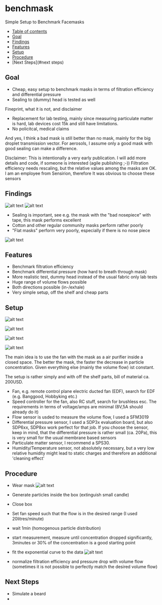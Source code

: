 # benchmask
Simple Setup to Benchmark Facemasks


 * [Table of contents](#table-of-contents)
 * [Goal](#Goal)
 * [Findings](#Findings)
 * [Features](#Features)
 * [Setup](#Setup)
 * [Procedure](#Procedure)
 * [Next Steps](#next steps)



## Goal

- Cheap, easy setup to benchmark masks in terms of filtration efficiency and differential pressure
- Sealing to (dummy) head is tested as well


Fineprint, what it is not, and disclaimer

- Replacement for lab testing, mainly since measuring particulate matter is hard, lab devices cost 15k and still have limitations. 
- No policitcal, medical claims

And yes, I think a bad mask is still better than no mask, mainly for the big droplet transmission vector. For aerosols, I assume only a good mask with good sealing can make a difference. 

Disclaimer: 
This is intentionally a very early publication. I will add more details and code, if someone is interested (agile publishing ;-))
Filtration efficiency needs rescaling, but the relative values among the masks are OK. 
I am an employee from Sensirion, therefore It was obvious to choose these sensors


## Findings


![alt text](https://github.com/matts-ch/benchmask/blob/main/bad_nose_piece.jpg "Bad Nosepiece")
![alt text](https://github.com/matts-ch/benchmask/blob/main/flatmask.jpg "Bad Nosepiece")
- Sealing is important, see e.g. the mask with the "bad nosepiece" with tape, this mask performs excellent
- Cotton and other regular community masks perform rather poorly
- "Flat masks" perform very poorly, especially if there is no nose piece



![alt text](https://github.com/matts-ch/benchmask/blob/main/overview.png "Example Measurement Set")

## Features

- Benchmark filtration efficiency
- Benchmark differential pressure (how hard to breath through mask)
- More realistic test, dummy head instead of the usual fabric only lab tests
- Huge range of volume flows possible
- Both directions possible (in-/exhale)
- Very simple setup, off the shelf and cheap parts

## Setup

![alt text](https://github.com/matts-ch/benchmask/blob/main/system.JPG "Overview Setup")


![alt text](https://github.com/matts-ch/benchmask/blob/main/system_photo1.png "Overview Setup")


![alt text](https://github.com/matts-ch/benchmask/blob/main/head.png "Head")


![alt text](https://github.com/matts-ch/benchmask/blob/main/Box.jpg "Box")


The main idea is to use the fan with the mask as a air purifier inside a closed space. The better the mask, the faster the decrease in particle concentration. Given everything else (mainly the volume flow) ist constant. 

The setup is rather simply and with off the shelf parts, bill of material ca. 200USD. 

- Fan, e.g. remote control plane electric ducted fan (EDF), search for EDF (e.g. Banggood, Hobbyking etc.)
- Speed controller for the fan, also RC stuff, search for brushless esc. The requirements in terms of voltage/amps are minimal (8V,5A should already do it)
- Flow sensor is usded to measure the volume flow, I used a SFM3019
- Differential pressure sensor, I used a SDP3x evaluation board, but also SDP6xx, SDP8xx work perfect for that job. If you choose the sensor, keep in mind, that the differential pressure is rather small (ca. 20Pa), this is very small for the usual membrane based sensors
- Particulate matter sensor, I recommend a SPS30. 
- Humidity/Temperature sensor, not absolutely necessary, but a very low relative humidity might lead to static charges and therefore an additional 'cleaning effect'




## Procedure

- Wear mask
![alt text](https://github.com/matts-ch/benchmask/blob/main/ffp2.jpg "ffp2 mask")
- Generate particles inside the box (extinguish small candle)
- Close box
- Set fan speed such that the flow is in the desired range (I used 20litres/minute)
- wait 1min (homogenous particle distribution)
- start measurement, measure until concentration dropped significantly, 3minutes or 30% of the concentration is a good starting point
- fit the exponential curve to the data
![alt text](https://github.com/matts-ch/benchmask/blob/main/semilog_fit_out_ffp2_shen_huan_taped1.png "Overview Setup")


- normalize filtration efficiency and pressure drop with volume flow (sometimes it is not possible to perfectly match the desired volume flow)


## Next Steps

- Simulate a beard
- 

